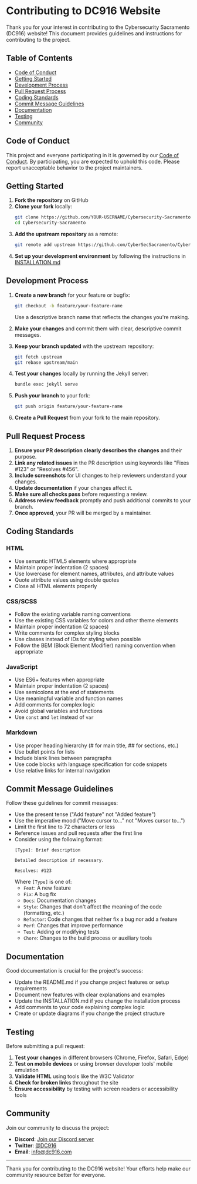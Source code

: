# Contributing to DC916 Website

Thank you for your interest in contributing to the Cybersecurity Sacramento (DC916) website! This document provides guidelines and instructions for contributing to the project.

## Table of Contents

- [Code of Conduct](#code-of-conduct)
- [Getting Started](#getting-started)
- [Development Process](#development-process)
- [Pull Request Process](#pull-request-process)
- [Coding Standards](#coding-standards)
- [Commit Message Guidelines](#commit-message-guidelines)
- [Documentation](#documentation)
- [Testing](#testing)
- [Community](#community)

## Code of Conduct

This project and everyone participating in it is governed by our [Code of Conduct](../CoC.md). By participating, you are expected to uphold this code. Please report unacceptable behavior to the project maintainers.

## Getting Started

1. **Fork the repository** on GitHub
2. **Clone your fork** locally:
   ```bash
   git clone https://github.com/YOUR-USERNAME/Cybersecurity-Sacramento.git
   cd Cybersecurity-Sacramento
   ```
3. **Add the upstream repository** as a remote:
   ```bash
   git remote add upstream https://github.com/CyberSecSacramento/Cybersecurity-Sacramento.git
   ```
4. **Set up your development environment** by following the instructions in [INSTALLATION.md](INSTALLATION.md)

## Development Process

1. **Create a new branch** for your feature or bugfix:
   ```bash
   git checkout -b feature/your-feature-name
   ```
   Use a descriptive branch name that reflects the changes you're making.

2. **Make your changes** and commit them with clear, descriptive commit messages.

3. **Keep your branch updated** with the upstream repository:
   ```bash
   git fetch upstream
   git rebase upstream/main
   ```

4. **Test your changes** locally by running the Jekyll server:
   ```bash
   bundle exec jekyll serve
   ```

5. **Push your branch** to your fork:
   ```bash
   git push origin feature/your-feature-name
   ```

6. **Create a Pull Request** from your fork to the main repository.

## Pull Request Process

1. **Ensure your PR description clearly describes the changes** and their purpose.
2. **Link any related issues** in the PR description using keywords like "Fixes #123" or "Resolves #456".
3. **Include screenshots** for UI changes to help reviewers understand your changes.
4. **Update documentation** if your changes affect it.
5. **Make sure all checks pass** before requesting a review.
6. **Address review feedback** promptly and push additional commits to your branch.
7. **Once approved**, your PR will be merged by a maintainer.

## Coding Standards

### HTML

- Use semantic HTML5 elements where appropriate
- Maintain proper indentation (2 spaces)
- Use lowercase for element names, attributes, and attribute values
- Quote attribute values using double quotes
- Close all HTML elements properly

### CSS/SCSS

- Follow the existing variable naming conventions
- Use the existing CSS variables for colors and other theme elements
- Maintain proper indentation (2 spaces)
- Write comments for complex styling blocks
- Use classes instead of IDs for styling when possible
- Follow the BEM (Block Element Modifier) naming convention when appropriate

### JavaScript

- Use ES6+ features when appropriate
- Maintain proper indentation (2 spaces)
- Use semicolons at the end of statements
- Use meaningful variable and function names
- Add comments for complex logic
- Avoid global variables and functions
- Use `const` and `let` instead of `var`

### Markdown

- Use proper heading hierarchy (# for main title, ## for sections, etc.)
- Use bullet points for lists
- Include blank lines between paragraphs
- Use code blocks with language specification for code snippets
- Use relative links for internal navigation

## Commit Message Guidelines

Follow these guidelines for commit messages:

- Use the present tense ("Add feature" not "Added feature")
- Use the imperative mood ("Move cursor to..." not "Moves cursor to...")
- Limit the first line to 72 characters or less
- Reference issues and pull requests after the first line
- Consider using the following format:
  ```
  [Type]: Brief description

  Detailed description if necessary.

  Resolves: #123
  ```
  Where `[Type]` is one of:
  - `Feat`: A new feature
  - `Fix`: A bug fix
  - `Docs`: Documentation changes
  - `Style`: Changes that don't affect the meaning of the code (formatting, etc.)
  - `Refactor`: Code changes that neither fix a bug nor add a feature
  - `Perf`: Changes that improve performance
  - `Test`: Adding or modifying tests
  - `Chore`: Changes to the build process or auxiliary tools

## Documentation

Good documentation is crucial for the project's success:

- Update the README.md if you change project features or setup requirements
- Document new features with clear explanations and examples
- Update the INSTALLATION.md if you change the installation process
- Add comments to your code explaining complex logic
- Create or update diagrams if you change the project structure

## Testing

Before submitting a pull request:

1. **Test your changes** in different browsers (Chrome, Firefox, Safari, Edge)
2. **Test on mobile devices** or using browser developer tools' mobile emulation
3. **Validate HTML** using tools like the W3C Validator
4. **Check for broken links** throughout the site
5. **Ensure accessibility** by testing with screen readers or accessibility tools

## Community

Join our community to discuss the project:

- **Discord**: [Join our Discord server](https://discord.gg/dc916)
- **Twitter**: [@DC916](https://twitter.com/DC916)
- **Email**: [info@dc916.com](mailto:info@dc916.com)

---

Thank you for contributing to the DC916 website! Your efforts help make our community resource better for everyone.
